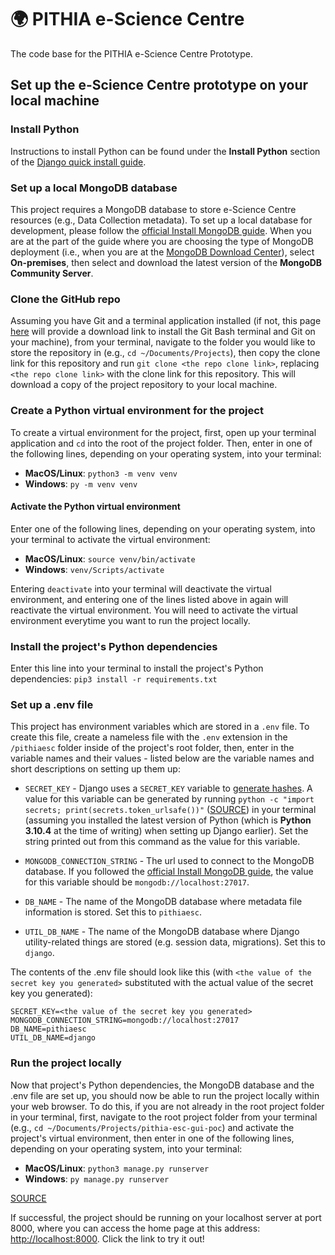 # 🌍 PITHIA e-Science Centre
The code base for the PITHIA e-Science Centre Prototype.

## Set up the e-Science Centre prototype on your local machine
### Install Python
Instructions to install Python can be found under the **Install Python** section of the [Django quick install guide](https://docs.djangoproject.com/en/4.0/intro/install/).

### Set up a local MongoDB database
This project requires a MongoDB database to store e-Science Centre resources (e.g., Data Collection metadata). To set up a local database for development, please follow the [official Install MongoDB guide](https://www.mongodb.com/docs/guides/server/install/). When you are at the part of the guide where you are choosing the type of MongoDB deployment (i.e., when you are at the [MongoDB Download Center](https://www.mongodb.com/try)), select **On-premises**, then select and download the latest version of the **MongoDB Community Server**.

### Clone the GitHub repo
Assuming you have Git and a terminal application installed (if not, this page [here](https://git-scm.com/downloads) will provide a download link to install the Git Bash terminal and Git on your machine), from your terminal, navigate to the folder you would like to store the repository in (e.g., `cd ~/Documents/Projects`), then copy the clone link for this repository and run `git clone <the repo clone link>`, replacing `<the repo clone link>` with the clone link for this repository. This will download a copy of the project repository to your local machine.

### Create a Python virtual environment for the project
To create a virtual environment for the project, first, open up your terminal application and `cd` into the root of the project folder. Then, enter in one of the following lines, depending on your operating system, into your terminal:
- **MacOS/Linux**: `python3 -m venv venv`
- **Windows**: `py -m venv venv`

#### Activate the Python virtual environment
Enter one of the following lines, depending on your operating system, into your terminal to activate the virtual environment:
- **MacOS/Linux**: `source venv/bin/activate`
- **Windows**: `venv/Scripts/activate`

Entering `deactivate` into your terminal will deactivate the virtual environment, and entering one of the lines listed above in again will reactivate the virtual environment. You will need to activate the virtual environment everytime you want to run the project locally.

### Install the project's Python dependencies
Enter this line into your terminal to install the project's Python dependencies:
`pip3 install -r requirements.txt`

### Set up a .env file
This project has environment variables which are stored in a `.env` file. To create this file, create a nameless file with the `.env` extension in the `/pithiaesc` folder inside of the project's root folder, then, enter in the variable names and their values - listed below are the variable names and short descriptions on setting up them up:
- `SECRET_KEY` - Django uses a `SECRET_KEY` variable to [generate hashes](https://stackoverflow.com/questions/7382149/whats-the-purpose-of-django-setting-secret-key). A value for this variable can be generated by running `python -c "import secrets; print(secrets.token_urlsafe())"` ([SOURCE](https://humberto.io/blog/tldr-generate-django-secret-key/)) in your terminal (assuming you installed the latest version of Python (which is **Python 3.10.4** at the time of writing) when setting up Django earlier). Set the string printed out from this command as the value for this variable.

- `MONGODB_CONNECTION_STRING` - The url used to connect to the MongoDB database. If you followed the [official Install MongoDB guide](https://www.mongodb.com/docs/guides/server/install/), the value for this variable should be `mongodb://localhost:27017`.
- `DB_NAME` - The name of the MongoDB database where metadata file information is stored. Set this to `pithiaesc`.
- `UTIL_DB_NAME` - The name of the MongoDB database where Django utility-related things are stored (e.g. session data, migrations). Set this to `django`.

The contents of the .env file should look like this (with `<the value of the secret key you generated>` substituted with the actual value of the secret key you generated):
```
SECRET_KEY=<the value of the secret key you generated>
MONGODB_CONNECTION_STRING=mongodb://localhost:27017
DB_NAME=pithiaesc
UTIL_DB_NAME=django
```

### Run the project locally
Now that project's Python dependencies, the MongoDB database and the .env file are set up, you should now be able to run the project locally within your web browser. To do this, if you are not already in the root project folder in your terminal, first, navigate to the root project folder from your terminal (e.g., `cd ~/Documents/Projects/pithia-esc-gui-poc`) and activate the project's virtual environment, then enter in one of the following lines, depending on your operating system, into your terminal:
- **MacOS/Linux**: `python3 manage.py runserver`
- **Windows**: `py manage.py runserver`

[SOURCE](https://docs.djangoproject.com/en/4.0/intro/tutorial01/#the-development-server)

If successful, the project should be running on your localhost server at port 8000, where you can access the home page at this address: [http://localhost:8000](http://localhost:8000). Click the link to try it out!
